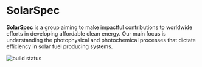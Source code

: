 # SolarSpec


<strong>SolarSpec</strong> is a group aiming to make  impactful contributions to worldwide efforts in developing affordable clean energy.
Our main focus is understanding the photophysical and photochemical processes that dictate efficiency in solar fuel producing systems.

![build status](https://github.com/SolarSpec/SolarSpec/actions/workflows/main.yml/badge.svg)
